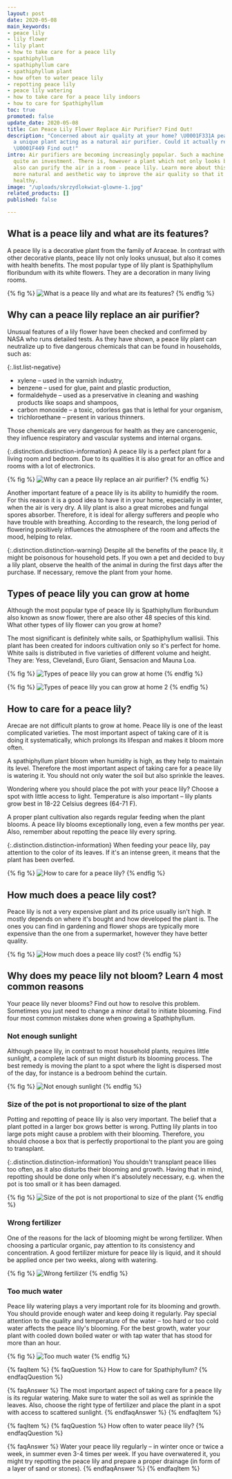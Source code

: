 ```yaml
---
layout: post
date: 2020-05-08
main_keywords:
- peace lily
- lily flower
- lily plant
- how to take care for a peace lily
- spathiphyllum
- spathiphyllum care
- spathiphyllum plant
- how often to water peace lily
- repotting peace lily
- peace lily watering
- how to take care for a peace lily indoors
- how to care for Spathiphyllum
toc: true
promoted: false
update_date: 2020-05-08
title: Can Peace Lily Flower Replace Air Purifier? Find Out!
description: "Concerned about air quality at your home? \U0001F331A peace lily is
  a unique plant acting as a natural air purifier. Could it actually replace the machine?
  \U0001F449 Find out!"
intro: Air purifiers are becoming increasingly popular. Such a machine is usually
  quite an investment. There is, however a plant which not only looks beautiful but
  also can purify the air in a room - peace lily. Learn more about this much cheaper,
  more natural and aesthetic way to improve the air quality so that it's clean and
  healthy.
image: "/uploads/skrzydlokwiat-glowne-1.jpg"
related_products: []
published: false

---
```

## What is a peace lily and what are its features?

A peace lily is a decorative plant from the family of Araceae. In contrast with other decorative plants, peace lily not only looks unusual, but also it comes with health benefits. The most popular type of lily plant is Spathiphyllum floribundum with its white flowers. They are a decoration in many living rooms.

{% fig %}
![What is a peace lily and what are its features?](/uploads/skrzydlokwiat-nie-kwitnie.jpg "What is a peace lily and what are its features?")
{% endfig %}

## Why can a peace lily replace an air purifier?

Unusual features of a lily flower have been checked and confirmed by NASA who runs detailed tests. As they have shown, a peace lily plant can neutralize up to five dangerous chemicals that can be found in households, such as:

{:.list.list-negative}

* xylene – used in the varnish industry,
* benzene – used for glue, paint and plastic production,
* formaldehyde – used as a preservative in cleaning and washing products like soaps and shampoos,
* carbon monoxide – a toxic, odorless gas that is lethal for your organism,
* trichloroethane – present in various thinners.

Those chemicals are very dangerous for health as they are cancerogenic, they influence respiratory and vascular systems and internal organs.

{:.distinction.distinction-information}
A peace lily is a perfect plant for a living room and bedroom. Due to its qualities it is also great for an office and rooms with a lot of electronics.

{% fig %}
![Why can a peace lily replace an air purifier?](/uploads/interior-2598110_1280.jpg "Why can a peace lily replace an air purifier?")
{% endfig %}

Another important feature of a peace lily is its ability to humidify the room. For this reason it is a good idea to have it in your home, especially in winter, when the air is very dry. A lily plant is also a great microbes and fungal spores absorber. Therefore, it is ideal for allergy sufferers and people who have trouble with breathing. According to the research, the long period of flowering positively influences the atmosphere of the room and affects the mood, helping to relax.

{:.distinction.distinction-warning}
Despite all the benefits of the peace lily, it might be poisonous for household pets. If you own a pet and decided to buy a lily plant, observe the health of the animal in during the first days after the purchase. If necessary, remove the plant from your home.

## Types of peace lily you can grow at home

Although the most popular type of peace lily is Spathiphyllum floribundum also known as snow flower, there are also other 48 species of this kind. What other types of lily flower can you grow at home?

The most significant is definitely white sails, or Spathiphyllum wallisii. This plant has been created for indoors cultivation only so it's perfect for home. White sails is distributed in five varieties of different volume and height. They are: Yess, Clevelandi, Euro Giant, Sensacion and Mauna Loa.

{% fig %}
![Types of peace lily you can grow at home](/uploads/skrzydlokwiat-odmiany.jpg "Types of peace lily you can grow at home")
{% endfig %}

{% fig %}
![Types of peace lily you can grow at home 2](/uploads/skrzydlokwiat-odmiany2.jpg "Types of peace lily you can grow at home 2")
{% endfig %}

## How to care for a peace lily?

Arecae are not difficult plants to grow at home. Peace lily is one of the least complicated varieties. The most important aspect of taking care of it is doing it systematically, which prolongs its lifespan and makes it bloom more often.

A spathiphyllum plant bloom when humidity is high, as they help to maintain its level. Therefore the most important aspect of taking care for a peace lily is watering it. You should not only water the soil but also sprinkle the leaves.

Wondering where you should place the pot with your peace lily? Choose a spot with little access to light. Temperature is also important  – lily plants grow best in 18-22 Celsius degrees (64-71 F).

A proper plant cultivation also regards regular feeding when the plant blooms. A peace lily blooms exceptionally long, even a few months per year. Also, remember about repotting the peace lily every spring.

{:.distinction.distinction-information}
When feeding your peace lily, pay attention to the color of its leaves. If it's an intense green, it means that the plant has been overfed.

{% fig %}
![How to care for a peace lily?](/uploads/skrzydlokwiat-pielegnacja.jpg "How to care for a peace lily?")
{% endfig %}

## How much does a peace lily cost?

Peace lily is not a very expensive plant and its price usually isn't high. It mostly depends on where it's bought and how developed the plant is. The ones you can find in gardening and flower shops are typically more expensive than the one from a supermarket, however they have better quality.

{% fig %}
![How much does a peace lily cost?](/uploads/skrzydlokwiat-jako-oczyszczacz-powietrza.jpg "How much does a peace lily cost?")
{% endfig %}

## Why does my peace lily not bloom? Learn 4 most common reasons

Your peace lily never blooms? Find out how to resolve this problem. Sometimes you just need to change a minor detail to initiate blooming. Find four most common mistakes done when growing a Spathiphyllum.

### Not enough sunlight

Although peace lily, in contrast to most household plants, requires little sunlight, a complete lack of sun might disturb its blooming process. The best remedy is moving the plant to a spot where the light is dispersed most of the day, for instance is a bedroom behind the curtain.

{% fig %}
![Not enough sunlight](/uploads/bledy-w-hodowli-skrzydlokwiatu.jpg "Not enough sunlight")
{% endfig %}

### Size of the pot is not proportional to size of the plant

Potting and repotting of peace lily is also very important. The belief that a plant potted in a larger box grows better is wrong. Putting lily plants in too large pots might cause a problem with their blooming. Therefore, you should choose a box that is perfectly proportional to the plant you are going to transplant.

{:.distinction.distinction-information}
You shouldn't transplant peace lilies too often, as it also disturbs their blooming and growth. Having that in mind, repotting should be done only when it's absolutely necessary, e.g. when the pot is too small or it has been damaged.

{% fig %}
![Size of the pot is not proportional to size of the plant](/uploads/zle-dobrany-nawoz.jpg "Size of the pot is not proportional to size of the plant")
{% endfig %}

### Wrong fertilizer

One of the reasons for the lack of blooming might be wrong fertilizer. When choosing a particular organic, pay attention to its consistency and concentration. A good fertilizer mixture for peace lily is liquid, and it should be applied once per two weeks, along with watering.

{% fig %}
![Wrong fertilizer](/uploads/skrzydlokwiat-uprawa.jpg "Wrong fertilizer")
{% endfig %}

### Too much water

Peace lily watering plays a very important role for its blooming and growth. You should provide enough water and keep doing it regularly. Pay special attention to the quality and temperature of the water – too hard or too cold water affects the peace lily's blooming. For the best growth, water your plant with cooled down boiled water or with tap water that has stood for more than an hour.

{% fig %}
![Too much water](/uploads/zbyt-czeste-podlewanie-skrzydlokwiatu.jpg "Too much water")
{% endfig %}

{% faqItem %}
{% faqQuestion %}
How to care for Spathiphyllum?
{% endfaqQuestion %}

{% faqAnswer %}
The most important aspect of taking care for a peace lily is its regular watering. Make sure to water the soil as well as sprinkle the leaves. Also, choose the right type of fertilizer and place the plant in a spot with access to scattered sunlight.
{% endfaqAnswer %}
{% endfaqItem %}

{% faqItem %}
{% faqQuestion %}
How often to water peace lily?
{% endfaqQuestion %}

{% faqAnswer %}
Water your peace lily regularly – in winter once or twice a week, in summer even 3-4 times per week. If you have overwatered it, you might try repotting the peace lily and prepare a proper drainage (in form of a layer of sand or stones).
{% endfaqAnswer %}
{% endfaqItem %}